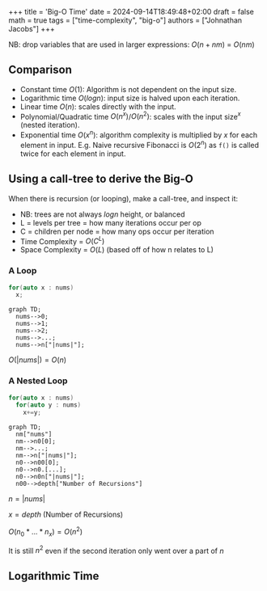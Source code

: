 +++
title = 'Big-O Time'
date = 2024-09-14T18:49:48+02:00
draft = false
math = true
tags = ["time-complexity", "big-o"]
authors = ["Johnathan Jacobs"]
+++

NB: drop variables that are used in larger expressions: $O(n + nm)$ = $O(nm)$

## Comparison

- Constant time $O(1)$: Algorithm is not dependent on the input size.
- Logarithmic time $O(logn)$: input size is halved upon each iteration.
- Linear time $O(n)$: scales directly with the input.
- Polynomial/Quadratic time $O(n^x)$/$O(n^2)$: scales with the input size$^x$ (nested iteration).
- Exponential time $O(x^n)$: algorithm complexity is multiplied by $x$ for each element in input.
  E.g. Naive recursive Fibonacci is $O(2^n)$ as `f()` is called twice for each element in input.

## Using a call-tree to derive the Big-O

When there is recursion (or looping), make a call-tree, and inspect it:

- NB: trees are not always $logn$ height, or balanced
- L = levels per tree = how many iterations occur per op
- C = children per node = how many ops occur per iteration
- Time Complexity = $O(C^L)$
- Space Complexity = $O(L)$ (based off of how n relates to L)

### A Loop

```cpp
for(auto x : nums)
  x;
```

```mermaid
graph TD;
  nums-->0;
  nums-->1;
  nums-->2;
  nums-->...;
  nums-->n["|nums|"];
```

$O(|nums|) = O(n)$

### A Nested Loop

```cpp
for(auto x : nums)
  for(auto y : nums)
    x+=y;
```

```mermaid
graph TD;
  nm["nums"]
  nm-->n0[0];
  nm-->...;
  nm-->n["|nums|"];
  n0-->n00[0];
  n0-->n0.[...];
  n0-->n0n["|nums|"];
  n00-->depth["Number of Recursions"]
```

$n = |nums|$

$x = depth$ (Number of Recursions)

$O(n_0 * ... * n_x) = O(n^2)$

It is still $n^2$ even if the second iteration only went over a part of $n$

## Logarithmic Time
